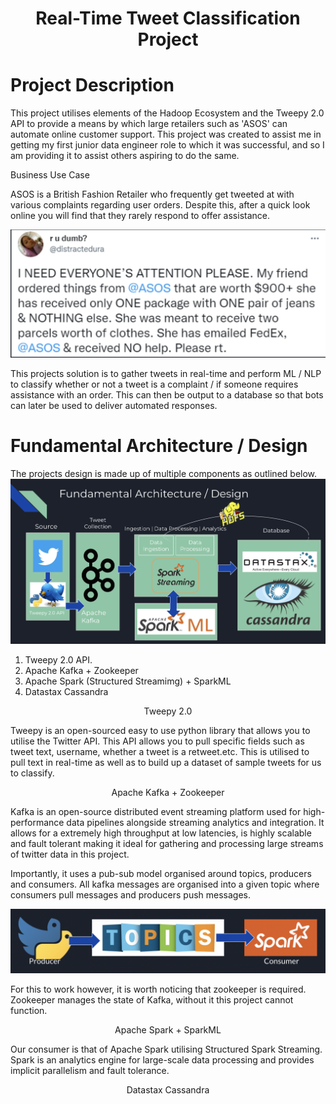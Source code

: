 <h1 align="center">Real-Time Tweet Classification Project</h1>

# Project Description

This project utilises elements of the Hadoop Ecosystem and the Tweepy 2.0 API to provide a means by which large retailers such as 'ASOS' can automate online customer support. This project was created to assist me in getting my first junior data engineer role to which it was successful, and so I am providing it to assist others aspiring to do the same.

<p align="left">Business Use Case</p>

ASOS is a British Fashion Retailer who frequently get tweeted at with various complaints regarding user orders. Despite this, after a quick look online you will find that they rarely respond to offer assistance.

<img src="./Images/Tweet_Example.png">

This projects solution is to gather tweets in real-time and perform ML / NLP to classify whether or not a tweet is a complaint / if someone requires assistance with an order. This can then be output to a database so that bots can later be used to deliver automated responses.

# Fundamental Architecture / Design
The projects design is made up of multiple components as outlined below.
<img src="./Images/Architecture.png">

1. Tweepy 2.0 API.
2. Apache Kafka + Zookeeper
3. Apache Spark (Structured Streamimg) + SparkML
4. Datastax Cassandra

<p align="center">Tweepy 2.0</p>

Tweepy is an open-sourced easy to use python library that allows you to utilise the Twitter API. This API allows you to pull specific fields such as tweet text, username, whether a tweet is a retweet.etc. This is utilised to pull text in real-time as well as to build up a dataset of sample tweets for us to classify.

<p align="center">Apache Kafka + Zookeeper</p>

Kafka is an open-source distributed event streaming platform used for high-performance data pipelines alongside streaming analytics and integration. It allows for a extremely high throughput at low latencies, is highly scalable and fault tolerant making it ideal for gathering and processing large streams of twitter data in this project.

Importantly, it uses a pub-sub model organised around topics, producers and consumers. All kafka messages are organised into a given topic where consumers pull messages and producers push messages.

<img src="./Images/Topic_Explained.png">

For this to work however, it is worth noticing that zookeeper is required. Zookeeper manages the state of Kafka, without it this project cannot function.

<p align="center">Apache Spark + SparkML</p>

Our consumer is that of Apache Spark utilising Structured Spark Streaming. Spark is an analytics engine for large-scale data processing and provides implicit parallelism and fault tolerance.

<p align="center">Datastax Cassandra</p>

